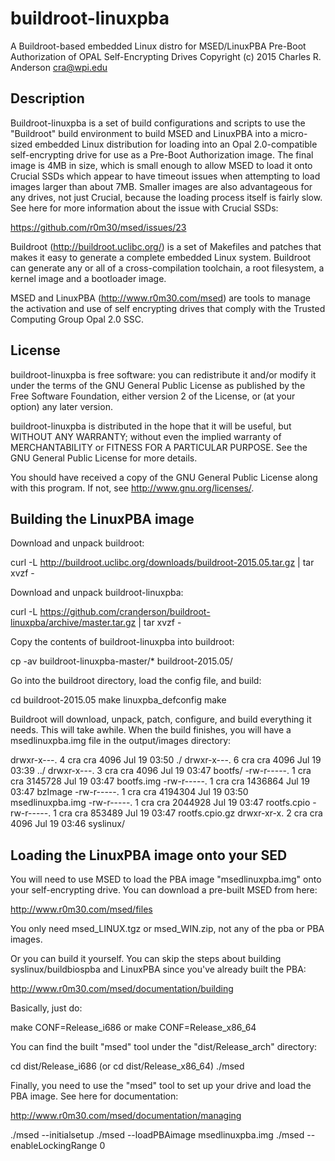 # buildroot-linuxpba
A Buildroot-based embedded Linux distro for MSED/LinuxPBA Pre-Boot Authorization of OPAL Self-Encrypting Drives
Copyright (c) 2015 Charles R. Anderson <cra@wpi.edu>

Description
-----------

Buildroot-linuxpba is a set of build configurations and scripts to use
the "Buildroot" build environment to build MSED and LinuxPBA into a
micro-sized embedded Linux distribution for loading into an Opal
2.0-compatible self-encrypting drive for use as a Pre-Boot
Authorization image.  The final image is 4MB in size, which is small
enough to allow MSED to load it onto Crucial SSDs which appear to have
timeout issues when attempting to load images larger than about 7MB.
Smaller images are also advantageous for any drives, not just Crucial,
because the loading process itself is fairly slow.  See here for more
information about the issue with Crucial SSDs:

https://github.com/r0m30/msed/issues/23

Buildroot (http://buildroot.uclibc.org/) is a set of Makefiles and
patches that makes it easy to generate a complete embedded Linux
system. Buildroot can generate any or all of a cross-compilation
toolchain, a root filesystem, a kernel image and a bootloader image.

MSED and LinuxPBA (http://www.r0m30.com/msed) are tools to manage the
activation and use of self encrypting drives that comply with the
Trusted Computing Group Opal 2.0 SSC.

License
-------

buildroot-linuxpba is free software: you can redistribute it and/or
modify it under the terms of the GNU General Public License as
published by the Free Software Foundation, either version 2 of the
License, or (at your option) any later version.

buildroot-linuxpba is distributed in the hope that it will be useful,
but WITHOUT ANY WARRANTY; without even the implied warranty of
MERCHANTABILITY or FITNESS FOR A PARTICULAR PURPOSE.  See the GNU
General Public License for more details.

You should have received a copy of the GNU General Public License
along with this program.  If not, see <http://www.gnu.org/licenses/>.

Building the LinuxPBA image
---------------------------

Download and unpack buildroot:

curl -L http://buildroot.uclibc.org/downloads/buildroot-2015.05.tar.gz | tar xvzf -

Download and unpack buildroot-linuxpba:

curl -L https://github.com/cranderson/buildroot-linuxpba/archive/master.tar.gz | tar xvzf -

Copy the contents of buildroot-linuxpba into buildroot:

cp -av buildroot-linuxpba-master/* buildroot-2015.05/

Go into the buildroot directory, load the config file, and build:

cd buildroot-2015.05
make linuxpba_defconfig
make

Buildroot will download, unpack, patch, configure, and build
everything it needs.  This will take awhile.  When the build finishes,
you will have a msedlinuxpba.img file in the output/images directory:

drwxr-x---. 4 cra cra    4096 Jul 19 03:50 ./
drwxr-x---. 6 cra cra    4096 Jul 19 03:39 ../
drwxr-x---. 3 cra cra    4096 Jul 19 03:47 bootfs/
-rw-r-----. 1 cra cra 3145728 Jul 19 03:47 bootfs.img
-rw-r-----. 1 cra cra 1436864 Jul 19 03:47 bzImage
-rw-r-----. 1 cra cra 4194304 Jul 19 03:50 msedlinuxpba.img
-rw-r-----. 1 cra cra 2044928 Jul 19 03:47 rootfs.cpio
-rw-r-----. 1 cra cra  853489 Jul 19 03:47 rootfs.cpio.gz
drwxr-xr-x. 2 cra cra    4096 Jul 19 03:46 syslinux/

Loading the LinuxPBA image onto your SED
----------------------------------------

You will need to use MSED to load the PBA image "msedlinuxpba.img"
onto your self-encrypting drive.  You can download a pre-built MSED
from here:

http://www.r0m30.com/msed/files

You only need msed_LINUX.tgz or msed_WIN.zip, not any of the pba or
PBA images.

Or you can build it yourself.  You can skip the steps about building
syslinux/buildbiospba and LinuxPBA since you've already built the PBA:

http://www.r0m30.com/msed/documentation/building

Basically, just do:

make CONF=Release_i686
or
make CONF=Release_x86_64

You can find the built "msed" tool under the "dist/Release_arch"
directory:

cd dist/Release_i686 (or cd dist/Release_x86_64)
./msed

Finally, you need to use the "msed" tool to set up your drive and load
the PBA image.  See here for documentation:

http://www.r0m30.com/msed/documentation/managing

./msed --initialsetup <password> <drive>
./msed --loadPBAimage <password> msedlinuxpba.img  <drive>
./msed --enableLockingRange 0 <password> <drive>
